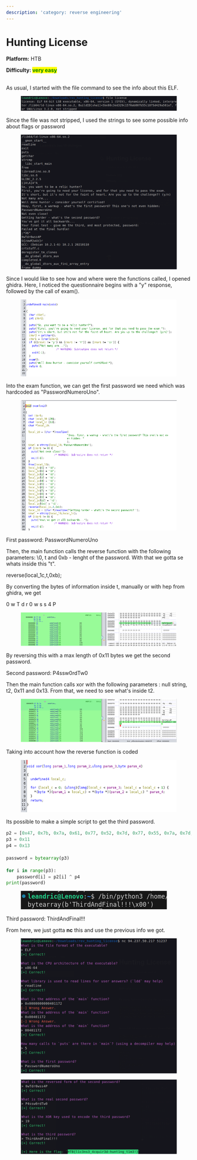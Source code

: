 ```yaml
---
description: 'category: reverse engineering'
---
```


# Hunting License

**Platform:** HTB

**Difficulty:&#x20;**<mark style="color:green;">**very easy**</mark>

\
As usual, I started with the file command to see the info about this ELF.

<figure><img src=".gitbook/assets/image (1).png" alt=""><figcaption></figcaption></figure>

Since the file was not stripped, I used the strings to see some possible info about flags or password

<figure><img src=".gitbook/assets/image (1) (1).png" alt=""><figcaption></figcaption></figure>



Since I would like to see how and where were the functions called, I opened ghidra. Here, I noticed the questionnaire begins with a "y" response, followed by the call of exam().

<figure><img src=".gitbook/assets/image (2).png" alt=""><figcaption></figcaption></figure>

Into the exam function, we can get the first password we need which was hardcoded as "PasswordNumeroUno".

<figure><img src=".gitbook/assets/image (3).png" alt=""><figcaption></figcaption></figure>

First password: PasswordNumeroUno



Then, the main function calls the reverse function with the following parameters: \0, t and 0xb - lenght of the password. With that we gotta se whats inside this "t".&#x20;

reverse(local\_1c,t,0xb);

By converting the bytes of information inside t, manually or with hep from ghidra, we get

0 w T d r 0 w s s 4 P

<figure><img src=".gitbook/assets/image (5).png" alt=""><figcaption></figcaption></figure>

By reversing this with a max length of 0x11 bytes we get the second password.

Second password: P4ssw0rdTw0



Then the main function calls xor with the following parameters : null string, t2, 0x11 and 0x13. From that, we need to see what's inside t2.

<figure><img src=".gitbook/assets/image (6).png" alt=""><figcaption></figcaption></figure>

Taking into account how the reverse function is coded

<figure><img src=".gitbook/assets/image (7).png" alt=""><figcaption></figcaption></figure>

Its possible to make a simple script to get the third password.

```python
p2 = [0x47, 0x7b, 0x7a, 0x61, 0x77, 0x52, 0x7d, 0x77, 0x55, 0x7a, 0x7d, 0x72, 0x7f, 0x32, 0x32, 0x32, 0x13]
p3 = 0x11
p4 = 0x13

password = bytearray(p3)

for i in range(p3):
    password[i] = p2[i] ^ p4
print(password)
```

<figure><img src=".gitbook/assets/image (8).png" alt=""><figcaption></figcaption></figure>

Third password: ThirdAndFinal!!!



From here, we just gotta **nc** this and use the previous info we got.

<figure><img src=".gitbook/assets/image (13).png" alt=""><figcaption></figcaption></figure>

<figure><img src=".gitbook/assets/image (15).png" alt=""><figcaption></figcaption></figure>
